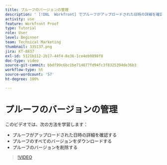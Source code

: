 ```yaml
---
title: プルーフのバージョンの管理
description: ' [!DNL  Workfront] でプルーフがアップロードされた日時の詳細を確認し、プルーフのすべてのバージョンをダウンロードし、プルーフのバージョンを削除する方法を説明します。'
activity: use
feature: Workfront Proof
type: Tutorial
role: User
level: Beginner
team: Technical Marketing
thumbnail: 335137.png
jira: KT-8837
exl-id: 5121b112-2b17-44f4-8e36-1ce4eb9898f8
doc-type: video
source-git-commit: bbdf99c6bc1be714077fd94fc3f8325394de36b3
workflow-type: ht
source-wordcount: '57'
ht-degree: 100%

---
```


# プルーフのバージョンの管理

このビデオでは、次の方法を学習します：

* プルーフがアップロードされた日時の詳細を確認する
* プルーフのすべてのバージョンをダウンロードする
* プルーフのバージョンを削除する

>[!VIDEO](https://video.tv.adobe.com/v/335137/?quality=12&learn=on&enablevpops=1)

<!--
## Learn more
* Manage proof versions
* Remove or archive a proof
* Summary for documents overview
-->
